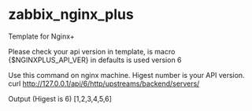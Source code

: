 # zabbix_nginx_plus
Template for Nginx+

Please check your api version in template, is macro {$NGINXPLUS_API_VER} in defaults is used version 6

Use this command on nginx machine. Higest number is your API version.
curl http://127.0.0.1/api/6/http/upstreams/backend/servers/

Output (Higest is 6)
[1,2,3,4,5,6]
